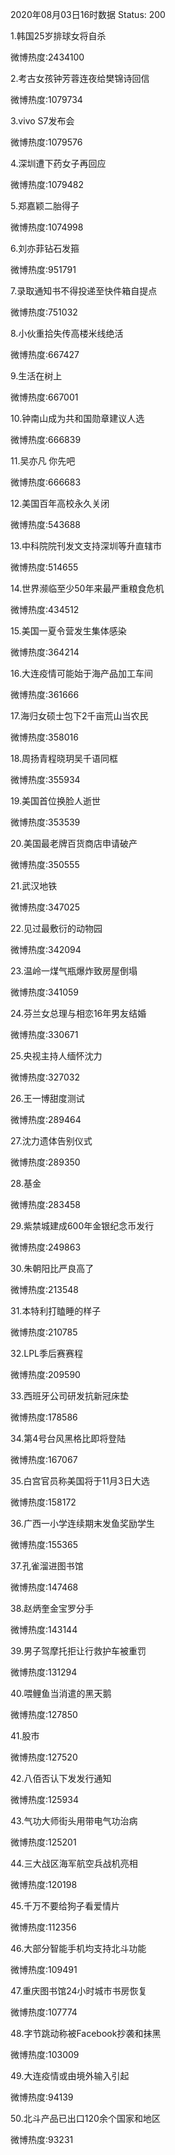 2020年08月03日16时数据
Status: 200

1.韩国25岁排球女将自杀

微博热度:2434100

2.考古女孩钟芳蓉连夜给樊锦诗回信

微博热度:1079734

3.vivo S7发布会

微博热度:1079576

4.深圳遭下药女子再回应

微博热度:1079482

5.郑嘉颖二胎得子

微博热度:1074998

6.刘亦菲钻石发箍

微博热度:951791

7.录取通知书不得投递至快件箱自提点

微博热度:751032

8.小伙重拾失传高楼米线绝活

微博热度:667427

9.生活在树上

微博热度:667001

10.钟南山成为共和国勋章建议人选

微博热度:666839

11.吴亦凡 你先吧

微博热度:666683

12.美国百年高校永久关闭

微博热度:543688

13.中科院院刊发文支持深圳等升直辖市

微博热度:514655

14.世界濒临至少50年来最严重粮食危机

微博热度:434512

15.美国一夏令营发生集体感染

微博热度:364214

16.大连疫情可能始于海产品加工车间

微博热度:361666

17.海归女硕士包下2千亩荒山当农民

微博热度:358016

18.周扬青程晓玥吴千语同框

微博热度:355934

19.美国首位换脸人逝世

微博热度:353539

20.美国最老牌百货商店申请破产

微博热度:350555

21.武汉地铁

微博热度:347025

22.见过最敷衍的动物园

微博热度:342094

23.温岭一煤气瓶爆炸致房屋倒塌

微博热度:341059

24.芬兰女总理与相恋16年男友结婚

微博热度:330671

25.央视主持人缅怀沈力

微博热度:327032

26.王一博甜度测试

微博热度:289464

27.沈力遗体告别仪式

微博热度:289350

28.基金

微博热度:283458

29.紫禁城建成600年金银纪念币发行

微博热度:249863

30.朱朝阳比严良高了

微博热度:213548

31.本特利打瞌睡的样子

微博热度:210785

32.LPL季后赛赛程

微博热度:209590

33.西班牙公司研发抗新冠床垫

微博热度:178586

34.第4号台风黑格比即将登陆

微博热度:167067

35.白宫官员称美国将于11月3日大选

微博热度:158172

36.广西一小学连续期末发鱼奖励学生

微博热度:155365

37.孔雀溜进图书馆

微博热度:147468

38.赵炳奎金宝罗分手

微博热度:143144

39.男子驾摩托拒让行救护车被重罚

微博热度:131294

40.喂鲤鱼当消遣的黑天鹅

微博热度:127850

41.股市

微博热度:127520

42.八佰否认下发发行通知

微博热度:125934

43.气功大师街头用带电气功治病

微博热度:125201

44.三大战区海军航空兵战机亮相

微博热度:120198

45.千万不要给狗子看爱情片

微博热度:112356

46.大部分智能手机均支持北斗功能

微博热度:109491

47.重庆图书馆24小时城市书房恢复

微博热度:107774

48.字节跳动称被Facebook抄袭和抹黑

微博热度:103009

49.大连疫情或由境外输入引起

微博热度:94139

50.北斗产品已出口120余个国家和地区

微博热度:93231

